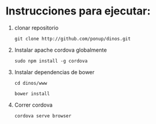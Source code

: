 # Instrucciones para ejecutar:

 1. clonar repositorio 

	```git clone http://github.com/ponup/dinos.git```

 2. Instalar apache cordova globalmente
	
	```sudo npm install -g cordova```

 3. Instalar dependencias de bower

	```cd dinos/www```
	
	```bower install```

 4. Correr cordova

	```cordova serve browser```


